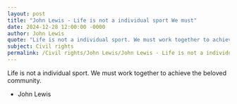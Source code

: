 ```yaml
---
layout: post
title: "John Lewis - Life is not a individual sport We must"
date: 2024-12-28 12:00:00 -0000
author: John Lewis
quote: "Life is not a individual sport. We must work together to achieve the beloved community."
subject: Civil rights
permalink: /Civil rights/John Lewis/John Lewis - Life is not a individual sport We must
---
```


Life is not a individual sport. We must work together to achieve the beloved community.

- John Lewis
